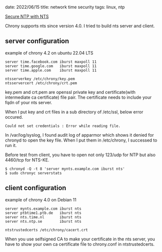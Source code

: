 date: 2022/06/15
title: network time security
tags: linux, ntp

[Secure NTP with NTS](https://fedoramagazine.org/secure-ntp-with-nts/)

Chrony supports nts since version 4.0. I tried to build nts server and client.

## server configuration

example of chrony 4.2 on ubuntu 22.04 LTS

```
server time.facebook.com iburst maxpoll 11
server time.google.com   iburst maxpoll 11
server time.apple.com    iburst maxpoll 11

ntsserverkey /etc/chrony/key.pem
ntsservercert /etc/chrony/crt.pem
```

key.pem and crt.pem are openssl private key and certificate(with intermediate ca certificate) file pair.
The certificate needs to include your fqdn of your nts server.

When I put key and crt files in a sub directory of /etc/ssl, below error occured.

```
Could not set credentials : Error while reading file.
```

In /var/log/syslog, I found audit log of apparmor which shows it denied for chronyd to open the key file.
When I put them in /etc/chrony, I successed to run it.

Before test from client, you have to open not only 123/udp for NTP but also 4460/tcp for NTS-KE.

```
$ chronyd -Q -t 8 'server mynts.example.com iburst nts'
$ sudo chronyc serverstats
```

## client configuration

example of chrony 4.0 on Debian 11

```
server mynts.example.com iburst nts
server ptbtime1.ptb.de   iburst nts
server nts.time.nl       iburst nts
server nts.ntp.se        iburst nts

ntstrustedcerts /etc/chrony/cacert.crt
```

When you use selfsigned CA to make your certificate in the nts server, you have to show your own ca certificate file to chrony.conf in ntstrustedcerts.
